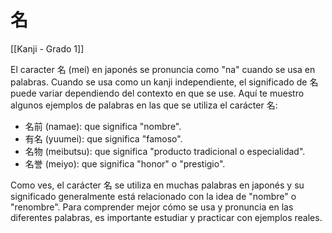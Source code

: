 # 名

[[Kanji - Grado 1]]

El caracter 名 (mei) en japonés se pronuncia como "na" cuando se usa en palabras. Cuando se usa como un kanji independiente, el significado de 名 puede variar dependiendo del contexto en que se use. Aquí te muestro algunos ejemplos de palabras en las que se utiliza el carácter 名:

- 名前 (namae): que significa "nombre".
- 有名 (yuumei): que significa "famoso".
- 名物 (meibutsu): que significa "producto tradicional o especialidad".
- 名誉 (meiyo): que significa "honor" o "prestigio".

Como ves, el carácter 名 se utiliza en muchas palabras en japonés y su significado generalmente está relacionado con la idea de "nombre" o "renombre". Para comprender mejor cómo se usa y pronuncia en las diferentes palabras, es importante estudiar y practicar con ejemplos reales.

